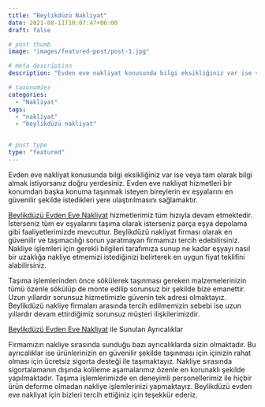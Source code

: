 ```yaml
---
title: "Beylikdüzü Nakliyat"
date: 2021-08-11T10:07:47+06:00
draft: false

# post thumb
image: "images/featured-post/post-1.jpg"

# meta description
description: "Evden eve nakliyat konusunda bilgi eksikliğiniz var ise veya tam olarak bilgi almak istiyorsanız doğru yerdesiniz. "

# taxonomies
categories:
  - "Nakliyat"
tags:
  - "nakliyat"
  - "beylikdüzü nakliyat"


# post type
type: "featured"
---
```


Evden eve nakliyat konusunda bilgi eksikliğiniz var ise veya tam olarak bilgi almak istiyorsanız doğru yerdesiniz. Evden eve nakliyat hizmetleri bir konumdan başka konuma taşınmak isteyen bireylerin ev eşyalarını en güvenilir şekilde istedikleri yere ulaştırılmasını sağlamaktır.

[Beylikdüzü Evden Eve Nakliyat](https://www.kaplanlarnakliyat.com/hizmetler-Beylikduzu-Nakliyat---Beylikduzu-evden-eve-nakliyat) hizmetlerimiz tüm hızıyla devam etmektedir. İsterseniz tüm ev eşyalarını taşıma olarak isterseniz parça eşya depolama gibi faaliyetlerimizde mevcuttur. Beylikdüzü nakliyat firması olarak en güvenilir ve taşımacılığı sorun yaratmayan firmamızı tercih edebilirsiniz. Nakliye işlemleri için gerekli bilgileri tarafımıza sunup ne kadar eşyayı nasıl bir uzaklığa nakliye etmemizi istediğinizi belirterek en uygun fiyat teklifini alabilirsiniz.

Taşıma işlemlerinden önce sökülerek taşınması gereken malzemelerinizin tümü özenle sökülüp de monte edilip sorunsuz bir şekilde bize emanettir. Uzun yıllardır sorunsuz hizmetimizle güvenin tek adresi olmaktayız. Beylikdüzü nakliye firmaları arasında tercih edilmemizin sebebi ise uzun yıllardır devam ettirdiğimiz sorunsuz müşteri ilişkilerimizdir.

[Beylikdüzü Evden Eve Nakliyat](https://www.kaplanlarnakliyat.com/hizmetler-Beylikduzu-Nakliyat---Beylikduzu-evden-eve-nakliyat) ile Sunulan Ayrıcalıklar

Firmamızın nakliye sırasında sunduğu bazı ayrıcalıklarda sizin olmaktadır. Bu ayrıcalıklar ise ürünlerinizin en güvenilir şekilde taşınması için içinizin rahat olması için ücretsiz sigorta desteği ile taşımaktayız. Nakliye sırasında sigortalamanın dışında kolileme aşamalarımız özenle en korunaklı şekilde yapılmaktadır. Taşıma işlemlerimizde en deneyimli personellerimiz ile hiçbir ürün deforme olmadan nakliye işlemlerinizi yapmaktayız. Beylikdüzü evden eve nakliyat için bizleri tercih ettiğiniz için teşekkür ederiz.
